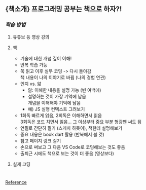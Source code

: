 ## {책소개} 프로그래밍 공부는 책으로 하자?!

### _학습 방법_

1. 유튜브 등 영상 강의
2. 책

   - 기술에 대한 개념 깊이 이해!
   - 반복 학습 가능
   - 쭉 읽고 이후 실무 코딩 -> 다시 돌아감 <br/>
     책 내용이 나의 이야기로 바뀜 (나의 경험 연관)
   - 인지 vs. 앎
     - 앎: 이해한 내용을 설명 가능 (빈 여백에)
     - 설명하는 것이 가장 기억에 남음 <br/>
       개념을 이해해야 기억에 남음
     - 예) JS 실행 컨텍스트 그려보기
   - 1회독 빠르게 읽음, 2회독은 이해하면서 읽음 <br/>
     3회독은 코드 치면서 읽음... 그 이상부터 중요 부분 형광펜 써도 됨
   - 연필로 간단히 필기 (스케치 하듯이), 책한테 설명해보기
   - 중요 내용은 book dart 활용 (반복해서 볼 것)
   - 참고 페이지 링크 걸기
   - 손으로 써보고 그 다음 VS Code로 코딩해보는 것도 좋음
   - 출퇴근 시에도 책으로 보는 것이 더 좋음 (영상보다)

3. 실제 코딩

#

[Reference](https://www.youtube.com/watch?v=3EDPSg190Js&list=PLEOnZ6GeucBVSmKI2uE0rqIW9jMSl70Y3&index=1)

